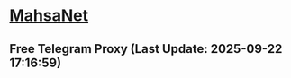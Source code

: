 
# [MahsaNet](https://t.me/mahsa_net)
## Free Telegram Proxy (Last Update: 2025-09-22 17:16:59)

    